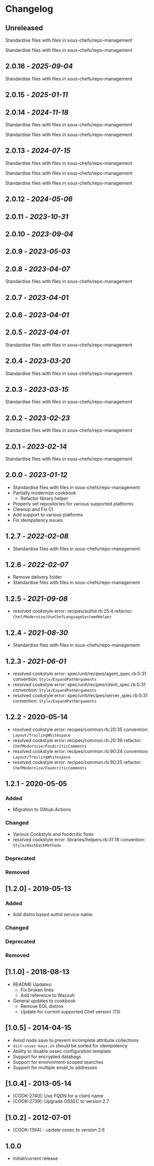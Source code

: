 # Changelog

## Unreleased

Standardise files with files in sous-chefs/repo-management

Standardise files with files in sous-chefs/repo-management

## 2.0.16 - *2025-09-04*

Standardise files with files in sous-chefs/repo-management

## 2.0.15 - *2025-01-11*

## 2.0.14 - *2024-11-18*

Standardise files with files in sous-chefs/repo-management

Standardise files with files in sous-chefs/repo-management

## 2.0.13 - *2024-07-15*

Standardise files with files in sous-chefs/repo-management

Standardise files with files in sous-chefs/repo-management

Standardise files with files in sous-chefs/repo-management

## 2.0.12 - *2024-05-06*

## 2.0.11 - *2023-10-31*

## 2.0.10 - *2023-09-04*

## 2.0.9 - *2023-05-03*

## 2.0.8 - *2023-04-07*

Standardise files with files in sous-chefs/repo-management

## 2.0.7 - *2023-04-01*

## 2.0.6 - *2023-04-01*

## 2.0.5 - *2023-04-01*

Standardise files with files in sous-chefs/repo-management

## 2.0.4 - *2023-03-20*

Standardise files with files in sous-chefs/repo-management

## 2.0.3 - *2023-03-15*

Standardise files with files in sous-chefs/repo-management

## 2.0.2 - *2023-02-23*

Standardise files with files in sous-chefs/repo-management

## 2.0.1 - *2023-02-14*

Standardise files with files in sous-chefs/repo-management

## 2.0.0 - *2023-01-12*

- Standardise files with files in sous-chefs/repo-management
- Partially modernize cookbook
   - Refactor library helper
- Properly set repositories for various supported platforms
- Cleanup and Fix CI
- Add support to various platforms
- Fix idempotency issues

## 1.2.7 - *2022-02-08*

- Standardise files with files in sous-chefs/repo-management

## 1.2.6 - *2022-02-07*

- Remove delivery folder
- Standardise files with files in sous-chefs/repo-management

## 1.2.5 - *2021-09-08*

- resolved cookstyle error: recipes/authd.rb:25:4 refactor: `Chef/Modernize/UseChefLanguageSystemdHelper`

## 1.2.4 - *2021-08-30*

- Standardise files with files in sous-chefs/repo-management

## 1.2.3 - *2021-06-01*

- resolved cookstyle error: spec/unit/recipes/agent_spec.rb:5:31 convention: `Style/ExpandPathArguments`
- resolved cookstyle error: spec/unit/recipes/client_spec.rb:5:31 convention: `Style/ExpandPathArguments`
- resolved cookstyle error: spec/unit/recipes/server_spec.rb:5:31 convention: `Style/ExpandPathArguments`

## 1.2.2 - 2020-05-14

- resolved cookstyle error: recipes/common.rb:20:35 convention: `Layout/TrailingWhitespace`
- resolved cookstyle error: recipes/common.rb:20:36 refactor: `ChefModernize/FoodcriticComments`
- resolved cookstyle error: recipes/common.rb:90:24 convention: `Layout/TrailingWhitespace`
- resolved cookstyle error: recipes/common.rb:90:25 refactor: `ChefModernize/FoodcriticComments`

## 1.2.1 - 2020-05-05

### Added

- Migration to Github Actions

### Changed

- Various Cookstyle and foodcritic fixes
- resolved cookstyle error: libraries/helpers.rb:31:18 convention: `Style/HashEachMethods`

### Deprecated

### Removed

## [1.2.0] - 2019-05-13

### Added

- Add distro based authd service name

### Changed

### Deprecated

### Removed

## [1.1.0] - 2018-08-13

- README Updates:
   - Fix broken links
   - Add reference to Wazzuh
- General updates to cookbook
   - Remove EOL distros
   - Update for current supported Chef version (13)

## [1.0.5] - 2014-04-15

- Avoid node.save to prevent incomplete attribute collections
- `dist-ossec-keys.sh` should be sorted for idempotency
- Ability to disable ossec configuration template
- Support for encrypted databags
- Support for environment-scoped searches
- Support for multiple email_to addresses

## [1.0.4] - 2013-05-14

- [COOK-2740]: Use FQDN for a client name
- [COOK-2739]: Upgrade OSSEC to version 2.7

## [1.0.2] - 2012-07-01

- [COOK-1394] - update ossec to version 2.6

## 1.0.0

- Initial/current release
